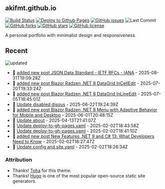 ## akifmt.github.io

[![Build Status](https://img.shields.io/endpoint.svg?url=https%3A%2F%2Factions-badge.atrox.dev%2Fakifmt%2Fakifmt.github.io%2Fbadge%3Fref%3Dsource-v4&style=flat)](https://actions-badge.atrox.dev/akifmt/akifmt.github.io/goto?ref=source-v4) [![Deploy to Github Pages](https://github.com/akifmt/akifmt.github.io/actions/workflows/deploy-to-gh-pages.yaml/badge.svg)](https://github.com/akifmt/akifmt.github.io/actions/workflows/deploy-to-gh-pages.yaml)
[![GitHub issues](https://img.shields.io/github/issues/akifmt/akifmt.github.io)](https://github.com/akifmt/akifmt.github.io/issues) ![Last Commit](https://img.shields.io/github/last-commit/hugo-toha/hugo-toha.github.io) [![GitHub forks](https://img.shields.io/github/forks/akifmt/akifmt.github.io)](https://github.com/akifmt/akifmt.github.io/network)
[![GitHub stars](https://img.shields.io/github/stars/akifmt/akifmt.github.io)](https://github.com/akifmt/akifmt.github.io/stargazers)
[![GitHub license](https://img.shields.io/github/license/akifmt/akifmt.github.io)](https://github.com/akifmt/akifmt.github.io/blob/master/LICENSE)

A personal portfolio with minimalist design and responsiveness.


## Recent

<!-- Latest_Commits_Start -->
![updated](https://img.shields.io/badge/Updated-Sun%20Aug%2031%202025%2019%3A12%3A04%20GMT%2B0000%20(Coordinated%20Universal%20Time)-blue.svg)
- :page_facing_up: [added new post JSON Data Standard - IETF RFCs - IANA](https://github.com/akifmt/akifmt.github.io/commit/54fac6eb393bdf9ba26497c54ba167974f8d9eb9) - 2025-08-31T19:09:28Z 
- :page_facing_up: [added new post Blazor Radzen .NET 8 DataGrid InCellEdit](https://github.com/akifmt/akifmt.github.io/commit/d804941a4897667ee888e541d9ab10dc61a754ba) - 2025-07-20T19:33:24Z 
- :page_facing_up: [added new post Blazor Radzen .NET 8 DataGrid InLineEdit](https://github.com/akifmt/akifmt.github.io/commit/f354feacbe35dbe6f601d04a4f13c5bc04985ada) - 2025-07-05T18:45:01Z 
- :page_facing_up: [Update disabled disqus](https://github.com/akifmt/akifmt.github.io/commit/275962ebd1cdfb7cade37c8816dcafcb7f820041) - 2025-06-22T19:24:39Z 
- :page_facing_up: [added new post Blazor Radzen .NET 8 Menu with Adaptive Behavior for Mobile and Desktop](https://github.com/akifmt/akifmt.github.io/commit/f6c724537dee1db7ce9f672c58bc27163b3f7975) - 2025-06-01T20:48:15Z 
- :page_facing_up: [Update about](https://github.com/akifmt/akifmt.github.io/commit/241db7da85449a9c774249dabd5695c8bebd00f3) - 2025-04-13T21:41:07Z 
- :page_facing_up: [Update deploy-to-gh-pages.yaml](https://github.com/akifmt/akifmt.github.io/commit/7f367d960302290d17d124e1292c4aeaeead9b3e) - 2025-02-02T18:43:58Z 
- :page_facing_up: [Update deploy-to-gh-pages.yaml](https://github.com/akifmt/akifmt.github.io/commit/06ade47c0abd24853813c43feb1e9e82595db8d9) - 2025-02-02T18:41:10Z 
- :page_facing_up: [added new post New Features .NET 9 and C# 13: What Developers Need to Know](https://github.com/akifmt/akifmt.github.io/commit/b811ee38de30353301327cfd5bf61c8adbb50269) - 2025-02-02T18:27:47Z 
- :page_facing_up: [Update config and site.yaml](https://github.com/akifmt/akifmt.github.io/commit/375b9e3e8249b66eb86276b42dc42db7fe483cc6) - 2025-02-02T18:26:34Z 
<!-- Latest_Commits_End -->

### Attribution

- Thanks! [Toha](https://github.com/hugo-toha/toha) for this theme.
- Thanks! [Hugo](https://gohugo.io/) is one of the most popular open-source static site generators.
